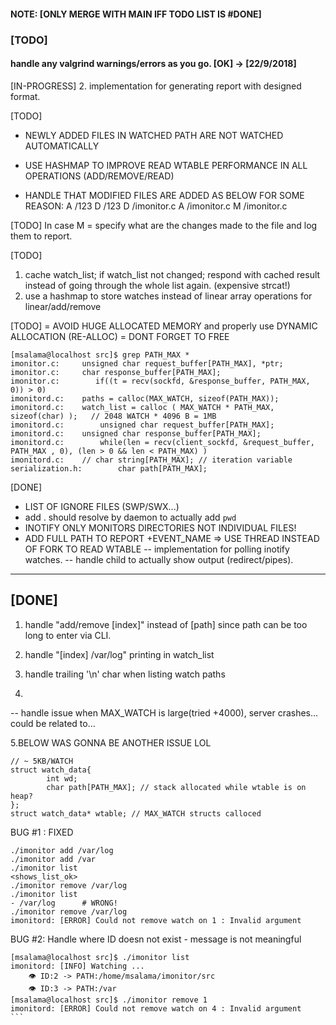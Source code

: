 
#### NOTE: [ONLY MERGE WITH MAIN IFF TODO LIST IS #DONE]

### [TODO]
#### handle any valgrind warnings/errors as you go.   [OK] -> [22/9/2018]

[IN-PROGRESS]
2. implementation for generating report with designed format.

[TODO]
+ NEWLY ADDED FILES IN WATCHED PATH ARE NOT WATCHED AUTOMATICALLY
+ USE HASHMAP TO IMPROVE READ WTABLE PERFORMANCE IN ALL OPERATIONS (ADD/REMOVE/READ)

+ HANDLE THAT MODIFIED FILES ARE ADDED AS BELOW FOR SOME REASON:
A /123
D /123
D /imonitor.c
A /imonitor.c
M /imonitor.c 

[TODO]
In case M = specify what are the changes made to the file and log them to report.

[TODO]
1. cache watch_list; if watch_list not changed;
respond with cached result instead of going through the whole list again. (expensive strcat!)
2. use a hashmap to store watches instead of linear array operations for linear/add/remove

[TODO]
= AVOID HUGE ALLOCATED MEMORY and properly use DYNAMIC ALLOCATION (RE-ALLOC)
= DONT FORGET TO FREE


```
[msalama@localhost src]$ grep PATH_MAX *
imonitor.c:     unsigned char request_buffer[PATH_MAX], *ptr;
imonitor.c:     char response_buffer[PATH_MAX];
imonitor.c:        if((t = recv(sockfd, &response_buffer, PATH_MAX, 0)) > 0)
imonitord.c:    paths = calloc(MAX_WATCH, sizeof(PATH_MAX));
imonitord.c:    watch_list = calloc ( MAX_WATCH * PATH_MAX, sizeof(char) );   // 2048 WATCH * 4096 B = 1MB
imonitord.c:        unsigned char request_buffer[PATH_MAX];
imonitord.c:    unsigned char response_buffer[PATH_MAX];
imonitord.c:        while(len = recv(client_sockfd, &request_buffer, PATH_MAX , 0), (len > 0 && len < PATH_MAX) )
imonitord.c:    // char string[PATH_MAX]; // iteration variable
serialization.h:        char path[PATH_MAX];
```



[DONE]
- LIST OF IGNORE FILES (SWP/SWX...)
- add . should resolve by daemon to actually add `pwd` 
- INOTIFY ONLY MONITORS DIRECTORIES NOT INDIVIDUAL FILES!
- ADD FULL PATH TO REPORT +EVENT_NAME => USE THREAD INSTEAD OF FORK TO READ WTABLE
-- implementation for polling inotify watches.
-- handle child to actually show output (redirect/pipes).

--------
 [DONE]
--------

1. handle "add/remove [index]" instead of [path] since path can be too long to enter via CLI.
2. handle "[index] /var/log" printing in watch_list
3. handle trailing '\n' char when listing watch paths

4.
-- handle issue when MAX_WATCH is large(tried +4000), server crashes...
could be related to...

5.BELOW WAS GONNA BE ANOTHER ISSUE LOL

```
// ~ 5KB/WATCH
struct watch_data{
        int wd;
        char path[PATH_MAX]; // stack allocated while wtable is on heap?
};
struct watch_data* wtable; // MAX_WATCH structs calloced
```

BUG #1 : FIXED
```
./imonitor add /var/log
./imonitor add /var
./imonitor list
<shows_list_ok>
./imonitor remove /var/log
./imonitor list
- /var/log      # WRONG!
./imonitor remove /var/log
imonitord: [ERROR] Could not remove watch on 1 : Invalid argument
```

BUG #2: Handle where ID doesn not exist - message is not meaningful
````
[msalama@localhost src]$ ./imonitor list
imonitord: [INFO] Watching ...
    👁️ ID:2 -> PATH:/home/msalama/imonitor/src
    👁️ ID:3 -> PATH:/var
[msalama@localhost src]$ ./imonitor remove 1
imonitord: [ERROR] Could not remove watch on 4 : Invalid argument
```

